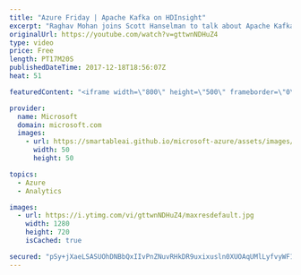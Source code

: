 ```yaml
---
title: "Azure Friday | Apache Kafka on HDInsight"
excerpt: "Raghav Mohan joins Scott Hanselman to talk about Apache Kafka on HDInsight, which added the open-source distributed streaming platform last year to complete a scalable, big data streaming scenario on Azure. The service has come a long way since - processing millions of events/sec, petabytes of data/day"
originalUrl: https://youtube.com/watch?v=gttwnNDHuZ4
type: video
price: Free
length: PT17M20S
publishedDateTime: 2017-12-18T18:56:07Z
heat: 51

featuredContent: "<iframe width=\"800\" height=\"500\" frameborder=\"0\" src=\"https://www.youtube.com/embed/gttwnNDHuZ4\" allow=\"accelerometer; autoplay; encrypted-media; gyroscope; picture-in-picture\" allowfullscreen></iframe>"

provider:
  name: Microsoft
  domain: microsoft.com
  images:
    - url: https://smartableai.github.io/microsoft-azure/assets/images/organizations/microsoft.com-50x50.jpg
      width: 50
      height: 50

topics:
  - Azure
  - Analytics

images:
  - url: https://i.ytimg.com/vi/gttwnNDHuZ4/maxresdefault.jpg
    width: 1280
    height: 720
    isCached: true

secured: "pSy+jXaeLSASUOhDNBbQxIIvPnZNuvRHkDR9uxixusln0XUOAqUMlLyfvyWF1KC7DtrWsWggPHzJHjbtF4GSQH1IAYov4FpEj/9ZgHvt4SWDk9tx+PqgJd43hx72PG8xhgr7iVxZE0tkmMyxwvG0M03muKHzca743rg5pEdENIycT6aVIEPYNGQQxnk5QcjuGqOLbI/wur6wwbnQo2VRGXu7m5oOwB8IivV/DOgPfeRQvdBOEmljlEauOXBq/SARY4zB9lBd/UpAC4+ROSq+Fb1r9KKHqeZuN8J0hhcUnY2UPer7nw5Rb1wuQv7Qrtki0CQpLwn0pLXVFPnilezkYY4cK4eB7AfEbzicCfElfGT7jK2nLsIMTAvzGu5BKv9/dqbMrX6SoWHBvs5OQnyTlZMh/3NQ1Zf0vp/w8EeEMK0=;52O6a13oZNWaLu4eijSxNg=="
---
```


